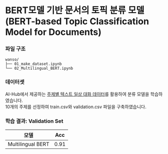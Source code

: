 # BERT모델 기반 문서의 토픽 분류 모델</br>(BERT-based Topic Classification Model for Documents)
### 파일 구조
```
wanso/
├── 01_make_dataset.ipynb
└── 02_Multilingual_BERT.ipynb
```
### 데이터셋
AI-Hub에서 제공하는 [주제별 텍스트 일상 대화 데이터](https://www.aihub.or.kr/aihubdata/data/view.do?currMenu=115&topMenu=100)를 활용하여 분류 모델을 학습하였습니다.</br>
10개의 주제를 선정하여 train.csv와 validation.csv 파일을 구축하였습니다.
### 학습 결과: Validation Set
|모델|Acc|
|:---:|:---:|
|Multilingual BERT|0.91|
